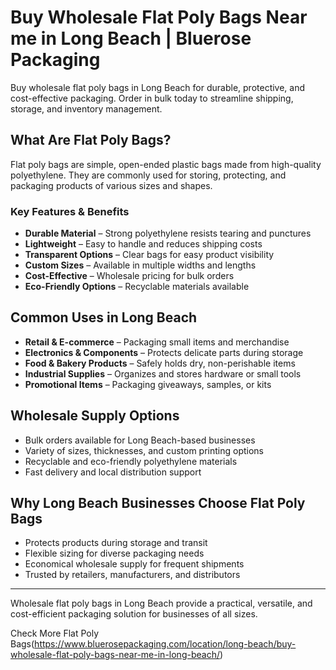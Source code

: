 # Buy Wholesale Flat Poly Bags Near me in Long Beach | Bluerose Packaging

Buy wholesale flat poly bags in Long Beach for durable, protective, and cost-effective packaging. Order in bulk today to streamline shipping, storage, and inventory management.

## What Are Flat Poly Bags?

Flat poly bags are simple, open-ended plastic bags made from high-quality polyethylene. They are commonly used for storing, protecting, and packaging products of various sizes and shapes.

### Key Features & Benefits

- **Durable Material** – Strong polyethylene resists tearing and punctures  
- **Lightweight** – Easy to handle and reduces shipping costs  
- **Transparent Options** – Clear bags for easy product visibility  
- **Custom Sizes** – Available in multiple widths and lengths  
- **Cost-Effective** – Wholesale pricing for bulk orders  
- **Eco-Friendly Options** – Recyclable materials available  

## Common Uses in Long Beach

- **Retail & E-commerce** – Packaging small items and merchandise  
- **Electronics & Components** – Protects delicate parts during storage  
- **Food & Bakery Products** – Safely holds dry, non-perishable items  
- **Industrial Supplies** – Organizes and stores hardware or small tools  
- **Promotional Items** – Packaging giveaways, samples, or kits  

## Wholesale Supply Options

- Bulk orders available for Long Beach-based businesses  
- Variety of sizes, thicknesses, and custom printing options  
- Recyclable and eco-friendly polyethylene materials  
- Fast delivery and local distribution support  

## Why Long Beach Businesses Choose Flat Poly Bags

- Protects products during storage and transit  
- Flexible sizing for diverse packaging needs  
- Economical wholesale supply for frequent shipments  
- Trusted by retailers, manufacturers, and distributors  

---

Wholesale flat poly bags in Long Beach provide a practical, versatile, and cost-efficient packaging solution for businesses of all sizes.

Check More Flat Poly Bags(https://www.bluerosepackaging.com/location/long-beach/buy-wholesale-flat-poly-bags-near-me-in-long-beach/) 
